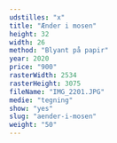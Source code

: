 ```yaml
---
udstilles: "x"
title: "Ænder i mosen"
height: 32
width: 26
method: "Blyant på papir"
year: 2020
price: "900"
rasterWidth: 2534
rasterHeight: 3075
fileName: "IMG_2201.JPG"
medie: "tegning"
show: "yes"
slug: "aender-i-mosen"
weight: "50"
---
```

